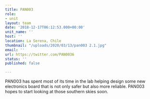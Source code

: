 ```yaml
---
title: PAN003
role:
- unit
layout: team
date: '2018-12-17T06:12:53.000+00:00'
unit_name: ''
host: ''
location: La Serena, Chile
thumbnail: "/uploads/2020/03/13/pan003 2.1.jpg"
email: ''
url: https://twitter.com/PAN0036
status: ''
published: false

---
```

PAN003 has spent most of its time in the lab helping design some new electronics board that is not only safer but also more reliable. PAN003 hopes to start looking at those southern skies soon.